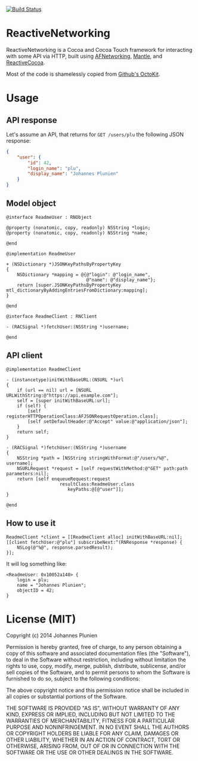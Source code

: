 [![Build Status](https://travis-ci.org/plu/ReactiveNetworking.svg?branch=master)](https://travis-ci.org/plu/ReactiveNetworking)

# ReactiveNetworking

ReactiveNetworking is a Cocoa and Cocoa Touch framework for interacting with some API via HTTP, built using
[AFNetworking](https://github.com/AFNetworking/AFNetworking),
[Mantle](https://github.com/MantleFramework/Mantle), and
[ReactiveCocoa](https://github.com/ReactiveCocoa/ReactiveCocoa).

Most of the code is shamelessly copied from [Github's OctoKit](https://github.com/octokit/octokit.objc).

# Usage

## API response

Let's assume an API, that returns for `GET /users/plu` the following
JSON response:

```json
{
    "user": {
        "id": 42,
        "login_name": "plu",
        "display_name": "Johannes Plunien"
    }
}
```

## Model object

```objc
@interface ReadmeUser : RNObject

@property (nonatomic, copy, readonly) NSString *login;
@property (nonatomic, copy, readonly) NSString *name;

@end

@implementation ReadmeUser

+ (NSDictionary *)JSONKeyPathsByPropertyKey
{
    NSDictionary *mapping = @{@"login": @"login_name",
                              @"name": @"display_name"};
    return [super.JSONKeyPathsByPropertyKey mtl_dictionaryByAddingEntriesFromDictionary:mapping];
}

@end

@interface ReadmeClient : RNClient

- (RACSignal *)fetchUser:(NSString *)username;

@end
```

## API client

```objc
@implementation ReadmeClient

- (instancetype)initWithBaseURL:(NSURL *)url
{
    if (url == nil) url = [NSURL URLWithString:@"https://api.example.com"];
    self = [super initWithBaseURL:url];
    if (self) {
        [self registerHTTPOperationClass:AFJSONRequestOperation.class];
        [self setDefaultHeader:@"Accept" value:@"application/json"];
    }
    return self;
}

- (RACSignal *)fetchUser:(NSString *)username
{
    NSString *path = [NSString stringWithFormat:@"/users/%@", username];
    NSURLRequest *request = [self requestWithMethod:@"GET" path:path parameters:nil];
    return [self enqueueRequest:request
                    resultClass:ReadmeUser.class
                       keyPaths:@[@"user"]];
}

@end
```

## How to use it

```objc
ReadmeClient *client = [[ReadmeClient alloc] initWithBaseURL:nil];
[[client fetchUser:@"plu"] subscribeNext:^(RNResponse *response) {
    NSLog(@"%@", response.parsedResult);
}];
```

It will log something like:

```
<ReadmeUser: 0x10052a140> {
    login = plu;
    name = "Johannes Plunien";
    objectID = 42;
}
```

# License (MIT)

Copyright (c) 2014 Johannes Plunien

Permission is hereby granted, free of charge, to any person obtaining a copy of
this software and associated documentation files (the "Software"), to deal in
the Software without restriction, including without limitation the rights to
use, copy, modify, merge, publish, distribute, sublicense, and/or sell copies of
the Software, and to permit persons to whom the Software is furnished to do so,
subject to the following conditions:

The above copyright notice and this permission notice shall be included in all
copies or substantial portions of the Software.

THE SOFTWARE IS PROVIDED "AS IS", WITHOUT WARRANTY OF ANY KIND, EXPRESS OR
IMPLIED, INCLUDING BUT NOT LIMITED TO THE WARRANTIES OF MERCHANTABILITY, FITNESS
FOR A PARTICULAR PURPOSE AND NONINFRINGEMENT. IN NO EVENT SHALL THE AUTHORS OR
COPYRIGHT HOLDERS BE LIABLE FOR ANY CLAIM, DAMAGES OR OTHER LIABILITY, WHETHER
IN AN ACTION OF CONTRACT, TORT OR OTHERWISE, ARISING FROM, OUT OF OR IN
CONNECTION WITH THE SOFTWARE OR THE USE OR OTHER DEALINGS IN THE SOFTWARE.
